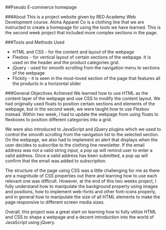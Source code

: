 ##Pseudo E-commerce homepage

###About
This is a project website given by RED Academy Web Development course. Aloha Apparel Co is a clothing line that we are instructed to 
create a homepage for using the tools we have learned. This is the second week project that included more complex sections in the page.

###Tools and Methods Used
+ HTML and CSS - for the content and layout of the webpage
+ Flexbox - for vertical layout of certain sections of the webpage. It is used on the header and the product categories grid.
+ jQuery - used for smooth scrolling from the navigation menu to sections of the webpage
+ Flickity - it is seen in the most-loved section of the page that features all the products in a horizontal slider

###General Objectives Achieved
We learned how to use HTML as the content layer of the webpage and use CSS to modify the content layout. We had originally used floats to position certain sections and elements of the webpage, but in the second week, we were taught how to use Flexbox instead. Within two week, I had to update the webpage from using floats to flexboxes to position different categories into a grid.

We were also introduced to JavaScript and jQuery plugins which we used to control the smooth scrolling from the navigation list to the selected section. On the webpage, we also had to implement an alert that displays when the user decides to subscribe to the clothing line newsletter. If the email address was not a valid string input, a pop up will remind user to enter a valid address. Once a valid address has been submitted, a pop up will confirm that the email was added to subscription. 

The structure of the page using CSS was a little challenging for me as there are a magnitude of CSS properties out there and learning how to use each relevant one was difficult. However, at the end of this two weeks project, I fully understand how to manipulate the background property using images and positions, how to implement web-fonts and other font-icons properly, and in general how to manipulate the size of all HTML elements to make the page responsive to different screen media sizes.

Overall, this project was a great start on learning how to fully utilize HTML and CSS to shape a webpage and a decent introduction into the world of JavaScript using jQuery.
